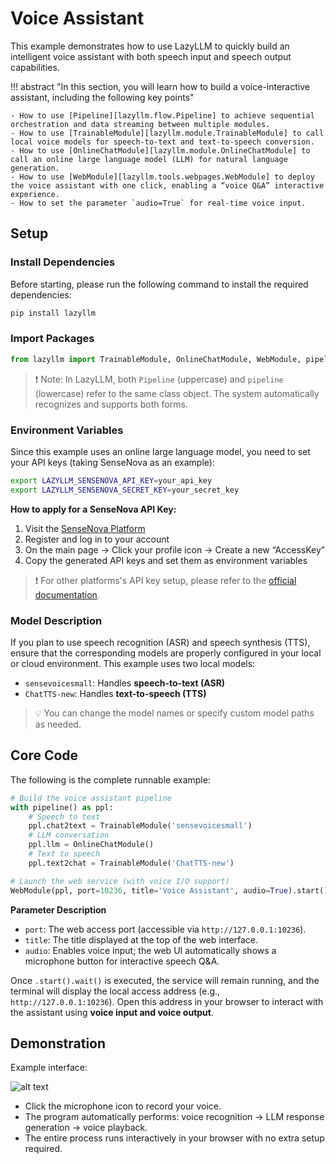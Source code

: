 # Voice Assistant

This example demonstrates how to use LazyLLM to quickly build an intelligent voice assistant with both speech input and speech output capabilities.

!!! abstract "In this section, you will learn how to build a voice-interactive assistant, including the following key points"

    - How to use [Pipeline][lazyllm.flow.Pipeline] to achieve sequential orchestration and data streaming between multiple modules.  
    - How to use [TrainableModule][lazyllm.module.TrainableModule] to call local voice models for speech-to-text and text-to-speech conversion.  
    - How to use [OnlineChatModule][lazyllm.module.OnlineChatModule] to call an online large language model (LLM) for natural language generation.  
    - How to use [WebModule][lazyllm.tools.webpages.WebModule] to deploy the voice assistant with one click, enabling a “voice Q&A” interactive experience.  
    - How to set the parameter `audio=True` for real-time voice input.

## Setup

### Install Dependencies

Before starting, please run the following command to install the required dependencies:

```bash
pip install lazyllm
```

### Import Packages

```python
from lazyllm import TrainableModule, OnlineChatModule, WebModule, pipeline
```

> ❗ Note: In LazyLLM, both `Pipeline` (uppercase) and `pipeline` (lowercase) refer to the same class object. The system automatically recognizes and supports both forms.

### Environment Variables

Since this example uses an online large language model, you need to set your API keys (taking SenseNova as an example):

```bash
export LAZYLLM_SENSENOVA_API_KEY=your_api_key
export LAZYLLM_SENSENOVA_SECRET_KEY=your_secret_key
```

**How to apply for a SenseNova API Key:**

1. Visit the [SenseNova Platform](https://console.sensecore.cn/)
2. Register and log in to your account
3. On the main page → Click your profile icon → Create a new “AccessKey”
4. Copy the generated API keys and set them as environment variables

> ❗ For other platforms's API key setup, please refer to the [official documentation](https://docs.lazyllm.ai/).

### Model Description

If you plan to use speech recognition (ASR) and speech synthesis (TTS), ensure that the corresponding models are properly configured in your local or cloud environment.
This example uses two local models:

- `sensevoicesmall`: Handles **speech-to-text (ASR)**
- `ChatTTS-new`: Handles **text-to-speech (TTS)**

> 💡 You can change the model names or specify custom model paths as needed.

## Core Code

The following is the complete runnable example:

```python
# Build the voice assistant pipeline
with pipeline() as ppl:
    # Speech to text
    ppl.chat2text = TrainableModule('sensevoicesmall')
    # LLM conversation
    ppl.llm = OnlineChatModule()
    # Text to speech
    ppl.text2chat = TrainableModule('ChatTTS-new')

# Launch the web service (with voice I/O support)
WebModule(ppl, port=10236, title='Voice Assistant', audio=True).start().wait()
```

**Parameter Description**

- `port`: The web access port (accessible via `http://127.0.0.1:10236`).
- `title`: The title displayed at the top of the web interface.
- `audio`: Enables voice input; the web UI automatically shows a microphone button for interactive speech Q&A.

Once `.start().wait()` is executed, the service will remain running, and the terminal will display the local access address (e.g., `http://127.0.0.1:10236`).
Open this address in your browser to interact with the assistant using **voice input and voice output**.

## Demonstration

Example interface:

![alt text](../assets/voice_assistant_demo.png)

- Click the microphone icon to record your voice.
- The program automatically performs: voice recognition → LLM response generation → voice playback.
- The entire process runs interactively in your browser with no extra setup required.
